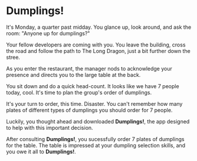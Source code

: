 Dumplings!
=========

It's Monday, a quarter past midday. You glance up, look around, and ask the room: "Anyone up for dumplings?"

Your fellow developers are coming with you. You leave the building, cross the road and follow the path to The Long Dragon, just a bit further down the stree.

As you enter the restaurant, the manager nods to acknowledge your presence and directs you to the large table at the back.

You sit down and do a quick head-count. It looks like we have 7 people today, cool. It's time to plan the group's order of dumplings.

It's your turn to order, this time. Disaster. You can't remember how many plates of different types of dumplings you should order for 7 people.

Luckily, you thought ahead and downloaded **Dumplings!**, the app designed to help with this important decision.

After consulting **Dumplings!**, you sucessfully order 7 plates of dumplings for the table. The table is impressed at your dumpling selection skills, and you owe it all to **Dumplings!**.
